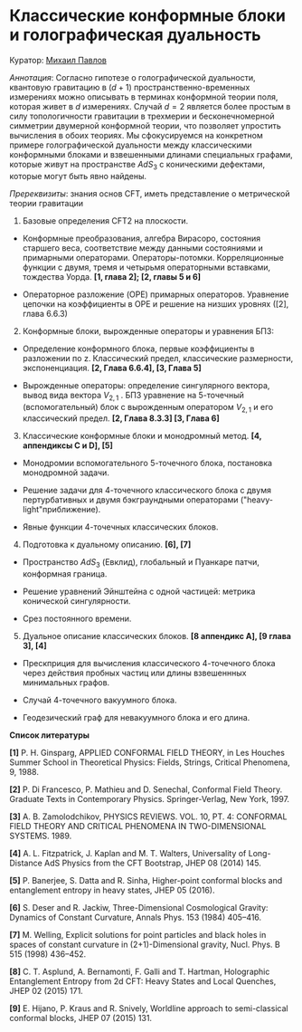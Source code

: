 # Классические конформные блоки и голографическая дуальность

Куратор: [Михаил Павлов](mailto:michaelmorgn@gmail.com)

*Аннотация*:
Согласно гипотезе о голографической дуальности, квантовую гравитацию в $(d+1)$ пространственно-временных измерениях можно описывать в терминах конформной теории поля,
которая живет в $d$ измерениях. Случай $d=2$ является более простым в силу топологичности гравитации в трехмерии и бесконечномерной симметрии двумерной конформной теории, что позволяет упростить вычисления в обоих теориях. Мы сфокусируемся на конкретном примере голографической дуальности между классическими конформными блоками и взвешенными длинами специальных графами,
которые живут на пространстве $AdS_3$ c коническими дефектами, которые могут быть явно найдены. 

*Пререквизиты*:
знания основ CFT, иметь представление о метрической теории гравитации

1. Базовые определения СFT2 на плоскости.
  
  - Конформные преобразования, алгебра Вирасоро, состояния старшего веса, соответствие между данными состояниями и примарными операторами. Операторы-потомки.
Корреляционные функции с двумя, тремя и четырьмя операторными вставками, тождества Уорда. **[1, глава 2]; [2, главы 5 и 6]**
  
  - Операторное разложение (OPE) примарных операторов. Уравнение цепочки на коэффициенты в OPE и решение на низших уровнях ([2], глава 6.6.3)

2. Конформные блоки, вырожденные операторы и уравнения БПЗ:

  - Определение конформного блока, первые коэффициенты в разложении по z. Классический предел, классические размерности, экспоненциация. **[2, Глава 6.6.4], [3, Глава 5]**

  - Вырожденные операторы: определение сингулярного вектора, вывод вида вектора
$V_{2,1}$ . БПЗ уравнение на 5-точечный (вспомогательный) блок с вырожденным оператором $V_{2,1}$ и его классический предел. **[2, Глава 8.3.3] [3, Глава 6]**

3. Классические конформные блоки и монодромный метод. **[4, аппендиксы C и D], [5]**
  
  - Монодромии вспомогательного 5-точечного блока, постановка монодромной задачи.
  
  - Решение задачи для 4-точечного классического блока с двумя пертурбативных и двумя бэкграундными операторами
 ("heavy-light"приближение).

  - Явные функции 4-точечных классических блоков.

4. Подготовка к дуальному описанию. **[6], [7]**

  - Пространство $AdS_3$ (Евклид), глобальный и Пуанкаре патчи, конформная граница.

  - Решение уравнений Эйнштейна с одной частицей: метрика конической сингулярности.

  - Срез постоянного времени. 

5. Дуальное описание классических блоков. **[8 аппендикс A], [9 глава 3], [4]**

  - Прескприция для вычисления классического 4-точечного блока через действия пробных частиц или длины взвешеннных
минимальных графов.

  - Случай 4-точечного вакуумного блока.
    
  - Геодезический граф для невакуумного блока и его длина.

**Список литературы**

**[1]** P. H. Ginsparg, APPLIED CONFORMAL FIELD THEORY, in Les Houches Summer School in
Theoretical Physics: Fields, Strings, Critical Phenomena, 9, 1988. 

**[2]** P. Di Francesco, P. Mathieu and D. Senechal, Conformal Field Theory. Graduate Texts in
Contemporary Physics. Springer-Verlag, New York, 1997.

**[3]** A. B. Zamolodchikov, PHYSICS REVIEWS. VOL. 10, PT. 4: CONFORMAL FIELD THEORY
AND CRITICAL PHENOMENA IN TWO-DIMENSIONAL SYSTEMS. 1989.

**[4]** A. L. Fitzpatrick, J. Kaplan and M. T. Walters, Universality of Long-Distance AdS Physics from
the CFT Bootstrap, JHEP 08 (2014) 145.

**[5]** P. Banerjee, S. Datta and R. Sinha, Higher-point conformal blocks and entanglement entropy in
heavy states, JHEP 05 (2016).

**[6]** S. Deser and R. Jackiw, Three-Dimensional Cosmological Gravity: Dynamics of Constant
Curvature, Annals Phys. 153 (1984) 405–416.

**[7]** M. Welling, Explicit solutions for point particles and black holes in spaces of constant curvature
in (2+1)-Dimensional gravity, Nucl. Phys. B 515 (1998) 436–452.

**[8]** C. T. Asplund, A. Bernamonti, F. Galli and T. Hartman, Holographic Entanglement Entropy
from 2d CFT: Heavy States and Local Quenches, JHEP 02 (2015) 171.

**[9]** E. Hijano, P. Kraus and R. Snively, Worldline approach to semi-classical conformal blocks, JHEP
07 (2015) 131.
